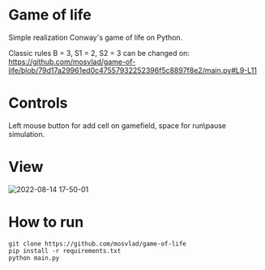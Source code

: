 # Game of life

Simple realization Conway's game of life on Python.

Classic rules B = 3, S1 = 2, S2 = 3 can be changed on:
https://github.com/mosvlad/game-of-life/blob/79d17a29961ed0c47557932252396f5c8897f8e2/main.py#L9-L11


# Controls
Left mouse button for add cell on gamefield, space for run\pause simulation.

# View
![2022-08-14 17-50-01](https://user-images.githubusercontent.com/31764930/184542661-5ba57c3d-6cf0-461d-98b3-3cacdb50650e.gif)

# How to run
```
git clone https://github.com/mosvlad/game-of-life
pip install -r requirements.txt
python main.py
```
